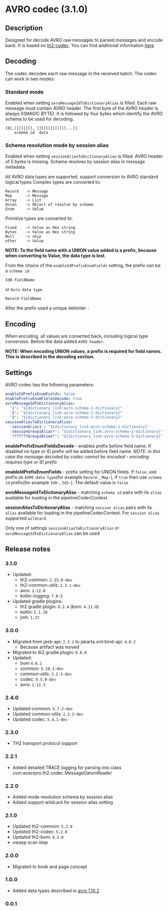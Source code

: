 # AVRO codec (3.1.0)
## Description
Designed for decode AVRO raw messages to parsed messages and encode back.
It is based on [th2-codec](https://github.com/th2-net/th2-codec).
You can find additional information [here](https://github.com/th2-net/th2-codec/blob/master/README.md)

## Decoding

The codec decodes each raw message in the received batch.
The codec can work in two modes:
### Standard mode
Enabled when setting `avroMessageIdToDictionaryAlias` is filled.
Each raw message must contain AVRO header.
The first byte of the AVRO header is always 0(MAGIC BYTE).
It is followed by four bytes which identify the AVRO schema to be used for decoding.
```text
[0],[][][][], [][][][]][][]...[]
    schema id  data 
```
### Schema resolution mode by session alias
Enabled when setting `sessionAliasToDictionaryAlias` is filled.
AVRO header of 5 bytes is missing. 
Schema resolves by session alias in message metadata.

All AVRO data types are supported, support conversion to AVRO standard logical types
Complex types are converted to:
```text
Record   -> Message
Map      -> Message
Array    -> List
Union    -> Object of resolve by schema
Enum     -> Value
```
Primitive types are converted to:
```text
Fixed    -> Value as Hex string
Bytes    -> Value as Hex string
Null     -> skip
other    -> Value 
```

**NOTE:  To the field name with a UNION value added is a prefix, because when converting to Value, the data type is lost**.

From the choice of the `enableIdPrefixEnumFields` setting, the prefix can be a `schema id`
```text
Id0-fieldName
```
or `Avro data type`
```text
Record-fieldName
```

After the prefix used a unique delimiter `-`
## Encoding
When encoding, all values are converted back, including logical type conversion. Before the data added `AVRO header`.

**NOTE: When encoding UNION values, a prefix is required for field names. This is described in the decoding section.**

## Settings
AVRO codec has the following parameters:

```yaml
enableIdPrefixEnumFields: false
enablePrefixEnumFieldsDecode: true
avroMessageIdToDictionaryAlias: 
  '1': "${dictionary_link:avro-schema-1-dictionary}"
  '2': "${dictionary_link:avro-schema-2-dictionary}"
  '3': "${dictionary_link:avro-schema-3-dictionary}"
sessionAliasToDictionaryAlias:
  'sessionAlias1': "${dictionary_link:avro-schema-1-dictionary}"
  'sessionGroup1Alias*': "${dictionary_link:avro-schema-2-dictionary}"
  '???????Group2Alias*': "${dictionary_link:avro-schema-3-dictionary}"
```
**enablePrefixEnumFieldsDecode** - enables prefix before field name.
If disabled no type or ID prefix will be added before field name.
_NOTE: in this case the message decoded by codec cannot be encoded - encoding requires type or ID prefix_

**enableIdPrefixEnumFields** - prefix setting for UNION fields. If `false`, use prefix as `AVRO data type`(for example `Record-`, `Map-`), if `true` then use `schema id` prefix(for example `Id0-`, `Id3-`). The default value is `false`

**avroMessageIdToDictionaryAlias** - matching `schema id` pairs with its `alias` available for loading in the pipelineCodecContext.

**sessionAliasToDictionaryAlias** - matching `session alias` pairs with its `alias` available for loading in the pipelineCodecContext. For `session alias` supported `wildcard`.

Only one of settings `sessionAliasToDictionaryAlias` or `avroMessageIdToDictionaryAlias` can be used

## Release notes

### 3.1.0
+ Updated:
  + th2-common: `2.15.0-dev`
  + th2-common-utils: `2.3.1-dev`
  + avro: `1.12.0`
  + kotlin-logging: `7.0.5`
+ Updated gradle plugins:
  + th2 gradle plugin: `0.2.4` (bom: `4.11.0`)
  + kotlin: `2.1.10`
  + jmh: `1.37`

### 3.0.0
+ Migrated from jaxb-api: `2.3.1` to jakarta.xml.bind-api: `4.0.2`
  + Because artifact was moved
+ Migrated to th2 gradle plugin: `0.0.6`
+ Updated:
  + bom `4.6.1`
  + common: `5.10.1-dev`
  + common-utils: `2.2.3-dev`
  + codec: `5.5.0-dev`
  + avro: `1.11.3`

### 2.4.0
+ Updated common: `5.7.2-dev`
+ Updated common-utils: `2.2.2-dev`
+ Updated codec: `5.4.1-dev`

### 2.3.0
+ TH2 transport protocol support

### 2.2.1
* Added detailed TRACE logging for parsing into class com.exactpro.th2.codec.MessageDatumReader

### 2.2.0
+ Added mode resolution schema by session alias
+ Added support wildcard for session alias setting

### 2.1.0
+ Updated th2-common: `5.2.0`
+ Updated th2-codec: `5.2.0`
+ Updated th2-bom: `4.2.0`
+ owasp scan step

### 2.0.0
+ Migrated to book and page concept

### 1.0.0
+ Added data types described in [avro 1.10.2](https://avro.apache.org/docs/1.10.2/spec.html)

### 0.0.1
